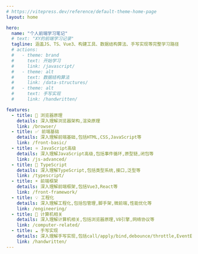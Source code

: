 ```yaml
---
# https://vitepress.dev/reference/default-theme-home-page
layout: home

hero:
  name: "个人前端学习笔记"
  # text: "XY的前端学习记录"
  tagline: 涵盖JS、TS、Vue3、构建工具、数据结构算法、手写实现等完整学习路径
  # actions:
  #   - theme: brand
  #     text: 开始学习
  #     link: /javascript/
  #   - theme: alt
  #     text: 数据结构算法
  #     link: /data-structures/
  #   - theme: alt
  #     text: 手写实现
  #     link: /handwritten/

features:
  - title: 🎯 浏览器原理
    details: 深入理解浏览器架构,渲染原理
    link: /browser/
  - title: ✅ 前端基础
    details: 深入理解前端基础,包括HTML,CSS,JavaScript等
    link: /front-basic/
  - title: ⭐️ JavaScript高级
    details: 深入理解JavaScript高级,包括事件循环,原型链,闭包等
    link: /js-advanced/
  - title: 🍍 TypeScript
    details: 深入理解TypeScript,包括类型系统,接口,泛型等
    link: /typescript/
  - title: ☀️ 前端框架
    details: 深入理解前端框架,包括Vue3,React等
    link: /front-framework/
  - title: 💡 工程化
    details: 深入理解工程化,包括包管理,脚手架,微前端,性能优化等
    link: /engineering/
  - title: 🏡 计算机相关
    details: 深入理解计算机相关,包括浏览器原理,V8引擎,网络协议等
    link: /computer-related/
  - title: ☁️ 手写实现
    details: 深入理解手写实现,包括call/apply/bind,debounce/throttle,EventEmitter,数组方法等
    link: /handwritten/
---
```


<!-- ## 🎯 学习目标

- **掌握 JavaScript 核心概念**：理解事件循环、原型链、闭包等核心机制
- **熟练使用现代框架**：Vue3、React 等主流框架的深度应用
- **理解构建工具原理**：从使用到原理，掌握工程化工具链
- **掌握数据结构算法**：提升编程思维和问题解决能力
- **具备工程化思维**：从项目搭建到部署优化的全流程能力

--- -->
